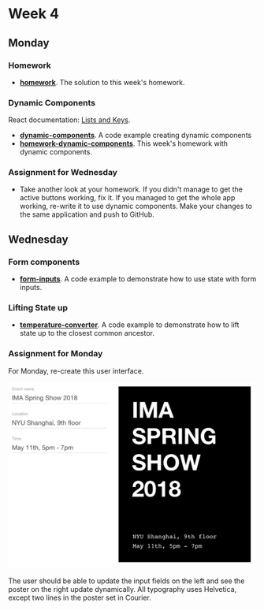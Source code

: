 # Week 4

## Monday

### Homework

* **[homework](homework)**. The solution to this week's homework.

### Dynamic Components

React documentation: [Lists and Keys](https://reactjs.org/docs/lists-and-keys.html).

* **[dynamic-components](dynamic-components)**. A code example creating dynamic components
* **[homework-dynamic-components](homework-dynamic-components)**. This week's homework with dynamic components.

### Assignment for Wednesday

* Take another look at your homework. If you didn't manage to get the active buttons working, fix it. If you managed to get the whole app working, re-write it to use dynamic components. Make your changes to the same application and push to GitHub.

## Wednesday

### Form components

* **[form-inputs](form-inputs)**. A code example to demonstrate how to use state with form inputs.

### Lifting State up

* **[temperature-converter](temperature-converter)**. A code example to demonstrate how to lift state up to the closest common ancestor.

### Assignment for Monday

For Monday, re-create this user interface.

![User interface to be recreated](images/exercise.png)

The user should be able to update the input fields on the left and see the poster on the right update dynamically. All typography uses Helvetica, except two lines in the poster set in Courier.
